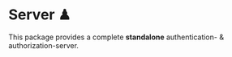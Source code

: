 # Server ♟

This package provides a complete **standalone** authentication- & authorization-server.

